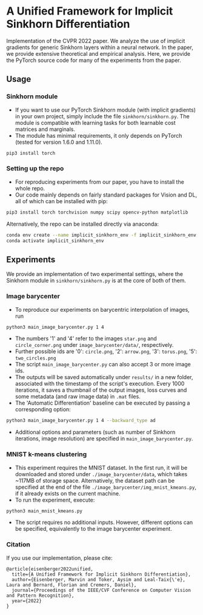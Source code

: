 <h1> A Unified Framework for Implicit Sinkhorn Differentiation </h1>

Implementation of the CVPR 2022 paper. We analyze the use of implicit gradients for generic Sinkhorn layers within a neural network. In the paper, we provide extensive theoretical and empirical analysis. Here, we provide the PyTorch source code for many of the experiments from the paper.

## Usage

### Sinkhorn module

* If you want to use our PyTorch Sinkhorn module (with implicit gradients) in your own project, simply include the file `sinkhorn/sinkhorn.py`. The module is compatible with learning tasks for both learnable cost matrices and marginals.
* The module has minimal requirements, it only depends on PyTorch (tested for version 1.6.0 and 1.11.0).
```bash
pip3 install torch
```

### Setting up the repo
* For reproducing experiments from our paper, you have to install the whole repo.
* Our code mainly depends on fairly standard packages for Vision and DL, all of which can be installed with pip:
```bash
pip3 install torch torchvision numpy scipy opencv-python matplotlib
```
Alternatively, the repo can be installed directly via anaconda:
```bash
conda env create --name implicit_sinkhorn_env -f implicit_sinkhorn_env.yml
conda activate implicit_sinkhorn_env
```

## Experiments
We provide an implementation of two experimental settings, where the Sinkhorn module in `sinkhorn/sinkhorn.py` is at the core of both of them.
### Image barycenter
* To reproduce our experiments on barycentric interpolation of images, run
```bash
python3 main_image_barycenter.py 1 4
```
* The numbers '1' and '4' refer to the images `star.png` and `circle_corner.png` under `image_barycenter/data/`, respectively.
* Further possible ids are '0': `circle.png`, '2': `arrow.png`, '3': `torus.png`, '5': `two_circles.png`
* The script `main_image_barycenter.py` can also accept 3 or more image ids.
* The outputs will be saved automatically under `results/` in a new folder, associated with the timestamp of the script's execution. Every 1000 iterations, it saves a thumbnail of the output images, loss curves and some metadata (and raw image data) in `.mat` files.
* The 'Automatic Differentiation' baseline can be executed by passing a corresponding option:
```bash
python3 main_image_barycenter.py 1 4 --backward_type ad
```
* Additional options and parameters (such as number of Sinkhorn iterations, image resolution) are specified in `main_image_barycenter.py`. 


### MNIST k-means clustering
* This experiment requires the MNIST dataset. In the first run, it will be downloaded and stored  under `./image_barycenter/data`, which takes ~117MB of storage space. Alternatively, the dataset path can be specified at the end of the file `./image_barycenter/img_mnist_kmeans.py`, if it already exists on the current machine.
* To run the experiment, execute:
```bash
python3 main_mnist_kmeans.py
```
* The script requires no additional inputs. However, different options can be specified, equivalently to the image barycenter experiment.

### Citation
If you use our implementation, please cite:
```
@article{eisenberger2022unified,
  title={A Unified Framework for Implicit Sinkhorn Differentiation},
  author={Eisenberger, Marvin and Toker, Aysim and Leal-Taix{\'e}, Laura and Bernard, Florian and Cremers, Daniel},
  journal={Proceedings of the IEEE/CVF Conference on Computer Vision and Pattern Recognition},
  year={2022}
}
```
